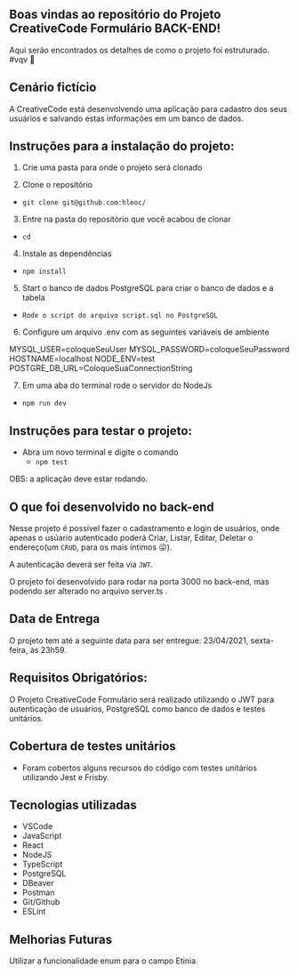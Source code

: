 ## Boas vindas ao repositório do Projeto CreativeCode Formulário BACK-END!
Aqui serão encontrados os detalhes de como o projeto foi estruturado. #vqv 🚀


## Cenário fictício

A CreativeCode está desenvolvendo uma aplicação para cadastro dos seus usuários e salvando estas informações em um banco de dados.


## Instruções para a instalação do projeto:
1. Crie uma pasta para onde o projeto será clonado

2. Clone o repositório
  * `git clone git@github.com:hleoc/`

3. Entre na pasta do repositório que você acabou de clonar
  * `cd `

4. Instale as dependências
  * `npm install`

5. Start o banco de dados PostgreSQL para criar o banco de dados e a tabela
  * `Rode o script do arquivo script.sql no PostgreSQL`

6. Configure um arquivo .env com as seguintes variáveis de ambiente

  MYSQL_USER=coloqueSeuUser
  MYSQL_PASSWORD=coloqueSeuPassword
  HOSTNAME=localhost
  NODE_ENV=test
  POSTGRE_DB_URL=ColoqueSuaConnectionString
 

7. Em uma aba do terminal rode o servidor do NodeJs
  * `npm run dev`


## Instruções para testar o projeto:
- Abra um novo terminal e digite o comando
  * `npm test`

OBS: a aplicação deve estar rodando.


## O que foi desenvolvido no back-end
Nesse projeto é possível fazer o cadastramento e login de usuários, onde apenas o usúario autenticado poderá Criar, Listar, Editar, Deletar o endereço(um `CRUD`, para os mais íntimos 😜).

A autenticação deverá ser feita via `JWT`.

O projeto foi desenvolvido para rodar na porta 3000 no back-end, mas podendo ser alterado no arquivo server.ts .


## Data de Entrega
O projeto tem até a seguinte data para ser entregue: 23/04/2021, sexta-feira, às 23h59.


## Requisitos Obrigatórios:
O Projeto CreativeCode Formulário será realizado utilizando o JWT para autenticação de usuários, PostgreSQL como banco de dados e testes unitários.


## Cobertura de testes unitários
- Foram cobertos alguns recursos do código com testes unitários utilizando Jest e Frisby.


## Tecnologias utilizadas
- VSCode
- JavaScript
- React
- NodeJS
- TypeScript
- PostgreSQL
- DBeaver
- Postman
- Git/Github
- ESLint


## Melhorias Futuras
Utilizar a funcionalidade enum para o campo Etinia.
